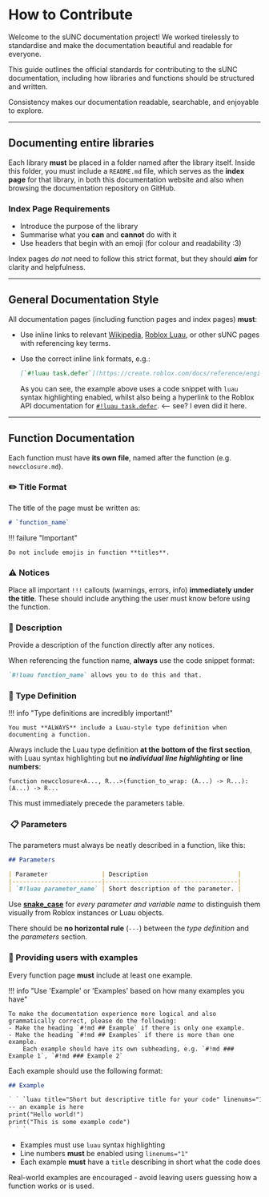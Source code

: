 # How to Contribute

Welcome to the sUNC documentation project! We worked tirelessly to standardise and make the documentation beautiful and readable for everyone.

This guide outlines the official standards for contributing to the sUNC documentation, including how libraries and functions should be structured and written.

Consistency makes our documentation readable, searchable, and enjoyable to explore.

---

## Documenting entire libraries

Each library **must** be placed in a folder named after the library itself. Inside this folder, you must include a `README.md` file, which serves as the **index page** for that library, in both this documentation website and also when browsing the documentation repository on GitHub.

### Index Page Requirements

- Introduce the purpose of the library
- Summarise what you **can** and **cannot** do with it
- Use headers that begin with an emoji (for colour and readability :3)

Index pages *do not* need to follow this strict format, but they should ***aim*** for clarity and helpfulness.

---

## General Documentation Style

All documentation pages (including function pages and index pages) **must**:

- Use inline links to relevant [Wikipedia](https://wikipedia.org), [Roblox Luau](https://create.roblox.com/docs), or other sUNC pages with referencing key terms.
- Use the correct inline link formats, e.g.:

    ```md
    [`#!luau task.defer`](https://create.roblox.com/docs/reference/engine/libraries/task#defer)
    ```

    As you can see, the example above uses a code snippet with `luau` syntax highlighting enabled, whilst also being a hyperlink to the Roblox API documentation for [`#!luau task.defer`](https://create.roblox.com/docs/reference/engine/libraries/task#defer). <-- see? I even did it here.

---

## Function Documentation

Each function must have **its own file**, named after the function (e.g. `newcclosure.md`).

### ✏️ Title Format

The title of the page must be written as:

```md
# `function_name`
```

!!! failure "Important"

    Do not include emojis in function **titles**.

### ⚠️ Notices

Place all important `!!!` callouts (warnings, errors, info) **immediately under the title**. These should include anything the user must know before using the function.

### 📙 Description

Provide a description of the function directly after any notices.

When referencing the function name, **always** use the code snippet format:

```md
`#!luau function_name` allows you to do this and that.
```

### 📐 Type Definition

!!! info "Type definitions are incredibly important!"

    You must **ALWAYS** include a Luau-style type definition when documenting a function.

Always include the Luau type definition **at the bottom of the first section**, with Luau syntax highlighting but **no *individual line highlighting* or line numbers**:

```luau
function newcclosure<A..., R...>(function_to_wrap: (A...) -> R...): (A...) -> R...
```

This must immediately precede the parameters table.

###  📋 Parameters

The parameters must always be neatly described in a function, like this:

```md
## Parameters

| Parameter               | Description                         |
|-------------------------|-------------------------------------|
| `#!luau parameter_name` | Short description of the parameter. |
```

Use [**snake_case**](https://en.wikipedia.org/wiki/Snake_case) for *every parameter and variable name* to distinguish them visually from Roblox instances or Luau objects.

There should be **no horizontal rule** (`---`) between the *type definition* and the *parameters* section.

### 📌 Providing users with examples

Every function page **must** include at least one example.

!!! info "Use 'Example' or 'Examples' based on how many examples you have"

    To make the documentation experience more logical and also grammatically correct, please do the following:
    - Make the heading `#!md ## Example` if there is only one example.
    - Make the heading `#!md ## Examples` if there is more than one example.
        Each example should have its own subheading, e.g. `#!md ### Example 1`, `#!md ### Example 2`

Each example should use the following format:

```md
## Example

` ` `luau title="Short but descriptive title for your code" linenums="1"
-- an example is here
print("Hello world!")
print("This is some example code")
` ` `

```

- Examples must use `luau` syntax highlighting
- Line numbers **must** be enabled using `linenums="1"`
- Each example **must** have a `title` describing in short what the code does

Real-world examples are encouraged - avoid leaving users guessing how a function works or is used.
